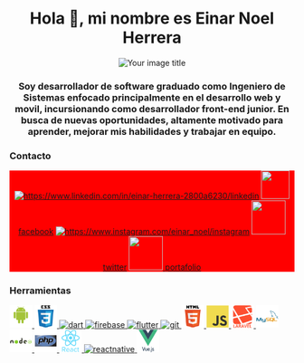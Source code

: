 <h1 align="center">Hola 👋, mi nombre es Einar Noel Herrera</h1>
<p align='center'><img src="https://lh3.googleusercontent.com/kxWEg3l1lDkGk0zAtpP9q7zxaf0nQcXQtttEaSnI1b54pO196eCAs_b9OZN5EwdKBDSBHNtJSYZdZB-IwdY4d9XVw3NsIDtb88LkNDNj5TU3caFrjvw9Tvmn1-htq8e_tXNzg3i_AP1oB4AL5LQfXA_zRC5g9wb09NeZAfAk-1Jgvez9sDYoreSZWiKamquzCibWDV3fZ7EEQy19B9YFUFeq5HCSvH1EtL4IZO5Kpm6kPtIz_h5fSYJfGz39S_O1Gk1wQ4M8fHp3UjttBxaPdP-bkObJ_BWQLK1GZUFbqYCaYx0vg8MnQzQd-95hOOjx1hheyRf1N5L1YLa5VDwhuiMU0qgMfqTc1jtAh63fPB0O7y5iNLeXLyLQYcRRT2i-mKCptdVTOpZZL1gFHWtSeGE1Kkp2Yr8uczHeB_zrr2SlHOece1waioimnPBTcMrA0IDPEqt6hpi7dXa3Bcph269ZwWwj9swnK4M5hGJqLdWNQe8kyt4rneZVaFmD6G3wS7pYTvieOU8bmBtI_BCRJgn-T8XGz2Sd01ZpFaEhOr_3Fe28au5_bzs7cqT9aQgpLwpK1DNcnr2sXYeTXjIXMiUlalEyltoFhziGucN66DVCyPgowIv2o9-rkbZMiTY4JhyuJc043_ieDQoBlqdV3rOQhUjKkviQqYhc9mQ_WTcvyD0WzCAsAeVXO1gsUb_ElG5QZJtPrHuHf32czW5gtdOZEali0muVp83u35Gc9lFrrKXW0WuLy0DDnJrR9A=s640-no?authuser=0" alt="Your image title" width="250"/></p>

<h3 align="center">Soy desarrollador de software graduado como Ingeniero de Sistemas enfocado principalmente en el desarrollo web y movil, incursionando como desarrollador front-end junior. En busca de nuevas oportunidades, altamente motivado para aprender, mejorar mis habilidades y trabajar en equipo.</h3>

<h3 align="left">Contacto</h3>
<p align="center" style='background:red'>
<a href="https://linkedin.com/in/https://www.linkedin.com/in/einar-herrera-2800a6230/" target="blank"><img  src="https://lh3.googleusercontent.com/pw/AM-JKLU8bDwy3Oks4zVZ7Jv90adI-osRhZsw9C-UnAZmj-ThjUqiRmK3AVAy4KRP7DxI5dFjcm5nFfpHiOa5r5H0_FhpAMvb11GrRdREjDEclDJ94fo5tR5BG53fV0LjzHvkXDHEoho9mckiAbyRHTi3PrAb=s640-no?authuser=0" alt="https://www.linkedin.com/in/einar-herrera-2800a6230/" height="60" width="60" />linkedin</a>
<a href="https://fb.com/https://www.facebook.com/profile.php?id=100079000389792" target="blank"><img src="https://lh3.googleusercontent.com/pw/AM-JKLWIrS9vGu91yqytbV9WRmeYBijFAbagwI9ekRI3DBcGQXp6O-39gs4TBYAbeY4ZT8mGmLfFbpVMrwFZPy0WnDdgo-Xfg_vwJzOL9fDJCSByNojr1QwSFdTAuiCEBcTLdkWAw2AEKl0aE0E9bBJr_kL8=s640-no?authuser=0" height="50" width="50" />facebook</a>
<a href="https://instagram.com/https://www.instagram.com/einar_noel/" target="blank"><img  src="https://lh3.googleusercontent.com/pw/AM-JKLXr9wu0CNnQ0engvSxGuoxSBgQdhMjUBvfVdr4xkvha3Y5iwANkH2K_JJeFYjoypOcpNBrn7MV5fs5pSfPsZWJH64wphZlkTDpfFcNutR11koyxLG46-qVnx3iWZ4rkQZ5i41u1M1YIFiSLW_LzLpPD=s640-no?authuser=0" alt="https://www.instagram.com/einar_noel/" height="60" width="60" />instagram</a>
<a href="https://twitter.com/noedev001" target="blank"><img  src="https://lh3.googleusercontent.com/pw/AM-JKLWLZ7NlQs98DcZ_wDoSnqhRyP7Jsde6NT-qSQVlRWpo4qpd8N0WcVCrNfV_YcGAfj-3NQGgoHoexPdX3HY_C9MK_TcdxyR9Ktm6yMISvPYvFxSfIJmcPej5ACMLPLwMANtmhi8hk26lco0t4-T_sjCm=s640-no?authuser=0"  height="60" width="60" />twitter</a>
<a href="https://noedev001.github.io" target="blank"><img  src="https://lh3.googleusercontent.com/XUbktQjttIafxfKiW1EDKzBZCLji18pdc8-T66BP48WUeIlApmzC2K9hycc_RnXSA6FWfQkSZIUMCJO5kObYqgqiuu0dqwQZqXfeJyEbQmNuHW-aM39uK8QbJGOv-1U9M8HKL_7u4aCog6geX2rMoau_W1J6nVNUtIi37tMUqseCV1WfOmvvMNJnhD_2rfiecqxiVX7dh7PK_8T5mrLpfybPrf2tKzstPDstJ59jmuuzH1qHF3hSwQ-hPVMBcKBRU71paPmcUwoAk2XlGOUu_g6LWLQLU9UnD2hJKri9pxLCpxdLlJk-qegHjiYNzLs9jGHDhW6mqVbTIx_UdJEeY1cMNh3y2shl6t8MreGePxOriIiqQADGufiV1t2KEcTvSINlDvRp_BzpxxlafmROgRDbFkoduf0LewOXRwMam8j9tYYF3HrT2xhpKc39ceGIHEXXOskaHZ0L-VtlA6O_AKS2w6LuQIcDu4QUn0g-gmR-j08Tq0wI3QnrmvFC2rtU0lfvpuqOycqjMGWiXdo2DZkNOGJZcAWIpHyyxGOxayKBM-PpOO_IyYDVNy-imMVQ8nRl-6L_NeZQZgn5jvgrHBLcKHBpb8hNQADyw-x9NlR-AAwPwhPqMr8aOvl4T2ARmxBcEwwiIyHozPjWgblI36MlLduXPMs20bkCoR07Hs2lQl1bdQBKxs2Bch5voB7UZKSMiPareoc2x_v59UsmtezBx2YbQQZAACDGtdhAA4Wrm9tQ3h9N5F90YdyF2w=s640-no?authuser=0" height="60" width="60" /> portafolio</a> 
</p>
<h3 align="left">Herramientas</h3>
<p align="left"> <a href="https://developer.android.com" target="_blank" rel="noreferrer"> <img src="https://raw.githubusercontent.com/devicons/devicon/master/icons/android/android-original-wordmark.svg" alt="android" width="40" height="40"/> </a> <a href="https://www.w3schools.com/css/" target="_blank" rel="noreferrer"> <img src="https://raw.githubusercontent.com/devicons/devicon/master/icons/css3/css3-original-wordmark.svg" alt="css3" width="40" height="40"/> </a> <a href="https://dart.dev" target="_blank" rel="noreferrer"> <img src="https://www.vectorlogo.zone/logos/dartlang/dartlang-icon.svg" alt="dart" width="40" height="40"/> </a> <a href="https://firebase.google.com/" target="_blank" rel="noreferrer"> <img src="https://www.vectorlogo.zone/logos/firebase/firebase-icon.svg" alt="firebase" width="40" height="40"/> </a> <a href="https://flutter.dev" target="_blank" rel="noreferrer"> <img src="https://www.vectorlogo.zone/logos/flutterio/flutterio-icon.svg" alt="flutter" width="40" height="40"/> </a> <a href="https://git-scm.com/" target="_blank" rel="noreferrer"> <img src="https://www.vectorlogo.zone/logos/git-scm/git-scm-icon.svg" alt="git" width="40" height="40"/> </a> <a href="https://www.w3.org/html/" target="_blank" rel="noreferrer"> <img src="https://raw.githubusercontent.com/devicons/devicon/master/icons/html5/html5-original-wordmark.svg" alt="html5" width="40" height="40"/> </a> <a href="https://developer.mozilla.org/en-US/docs/Web/JavaScript" target="_blank" rel="noreferrer"> <img src="https://raw.githubusercontent.com/devicons/devicon/master/icons/javascript/javascript-original.svg" alt="javascript" width="40" height="40"/> </a> <a href="https://laravel.com/" target="_blank" rel="noreferrer"> <img src="https://raw.githubusercontent.com/devicons/devicon/master/icons/laravel/laravel-plain-wordmark.svg" alt="laravel" width="40" height="40"/> </a> <a href="https://www.mysql.com/" target="_blank" rel="noreferrer"> <img src="https://raw.githubusercontent.com/devicons/devicon/master/icons/mysql/mysql-original-wordmark.svg" alt="mysql" width="40" height="40"/> </a> <a href="https://nodejs.org" target="_blank" rel="noreferrer"> <img src="https://raw.githubusercontent.com/devicons/devicon/master/icons/nodejs/nodejs-original-wordmark.svg" alt="nodejs" width="40" height="40"/> </a> <a href="https://www.php.net" target="_blank" rel="noreferrer"> <img src="https://raw.githubusercontent.com/devicons/devicon/master/icons/php/php-original.svg" alt="php" width="40" height="40"/> </a> <a href="https://reactjs.org/" target="_blank" rel="noreferrer"> <img src="https://raw.githubusercontent.com/devicons/devicon/master/icons/react/react-original-wordmark.svg" alt="react" width="40" height="40"/> </a> <a href="https://reactnative.dev/" target="_blank" rel="noreferrer"> <img src="https://reactnative.dev/img/header_logo.svg" alt="reactnative" width="40" height="40"/> </a> <a href="https://vuejs.org/" target="_blank" rel="noreferrer"> <img src="https://raw.githubusercontent.com/devicons/devicon/master/icons/vuejs/vuejs-original-wordmark.svg" alt="vuejs" width="40" height="40"/> </a> </p>
